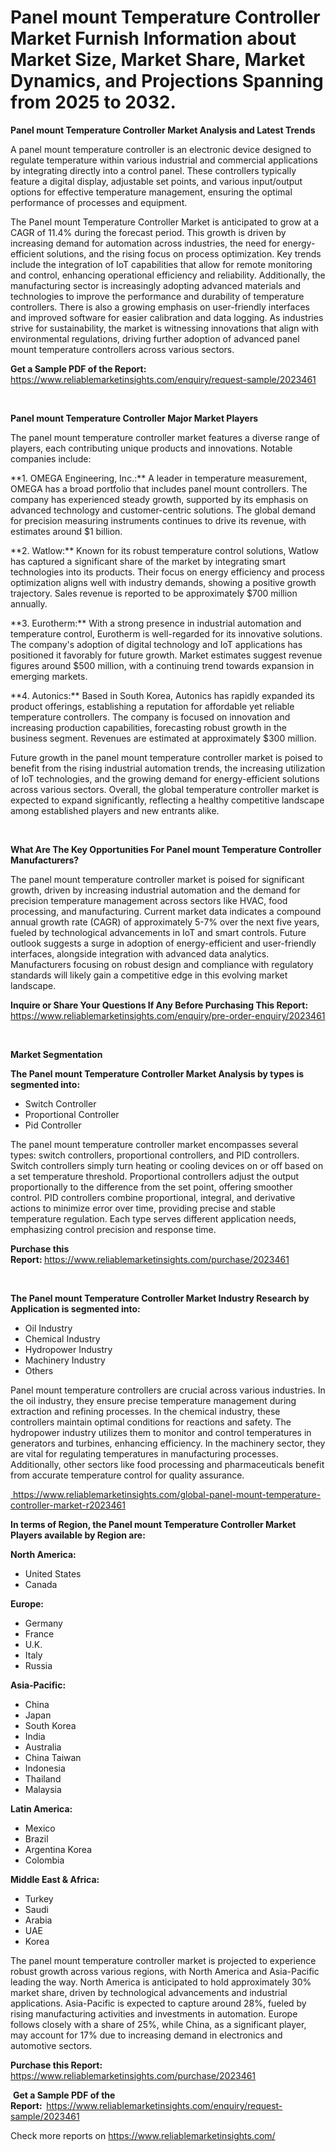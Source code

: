 <p><h1>Panel mount Temperature Controller Market Furnish Information about Market Size, Market Share, Market Dynamics, and Projections Spanning from 2025 to 2032.</h1></p><p><strong>Panel mount Temperature Controller Market Analysis and Latest Trends</strong></p>
<p><p>A panel mount temperature controller is an electronic device designed to regulate temperature within various industrial and commercial applications by integrating directly into a control panel. These controllers typically feature a digital display, adjustable set points, and various input/output options for effective temperature management, ensuring the optimal performance of processes and equipment.</p><p>The Panel mount Temperature Controller Market is anticipated to grow at a CAGR of 11.4% during the forecast period. This growth is driven by increasing demand for automation across industries, the need for energy-efficient solutions, and the rising focus on process optimization. Key trends include the integration of IoT capabilities that allow for remote monitoring and control, enhancing operational efficiency and reliability. Additionally, the manufacturing sector is increasingly adopting advanced materials and technologies to improve the performance and durability of temperature controllers. There is also a growing emphasis on user-friendly interfaces and improved software for easier calibration and data logging. As industries strive for sustainability, the market is witnessing innovations that align with environmental regulations, driving further adoption of advanced panel mount temperature controllers across various sectors.</p></p>
<p><strong>Get a Sample PDF of the Report:&nbsp;</strong> <a href="https://www.reliablemarketinsights.com/enquiry/request-sample/2023461?utm_campaign=2013&utm_medium=2&utm_source=Github&utm_content=ia&utm_term=06042025&utm_id=panel-mount-temperature-controller">https://www.reliablemarketinsights.com/enquiry/request-sample/2023461</a></p>
<p>&nbsp;</p>
<p><strong>Panel mount Temperature Controller Major Market Players</strong></p>
<p><p>The panel mount temperature controller market features a diverse range of players, each contributing unique products and innovations. Notable companies include:</p><p>**1. OMEGA Engineering, Inc.:** A leader in temperature measurement, OMEGA has a broad portfolio that includes panel mount controllers. The company has experienced steady growth, supported by its emphasis on advanced technology and customer-centric solutions. The global demand for precision measuring instruments continues to drive its revenue, with estimates around $1 billion.</p><p>**2. Watlow:** Known for its robust temperature control solutions, Watlow has captured a significant share of the market by integrating smart technologies into its products. Their focus on energy efficiency and process optimization aligns well with industry demands, showing a positive growth trajectory. Sales revenue is reported to be approximately $700 million annually.</p><p>**3. Eurotherm:** With a strong presence in industrial automation and temperature control, Eurotherm is well-regarded for its innovative solutions. The company's adoption of digital technology and IoT applications has positioned it favorably for future growth. Market estimates suggest revenue figures around $500 million, with a continuing trend towards expansion in emerging markets.</p><p>**4. Autonics:** Based in South Korea, Autonics has rapidly expanded its product offerings, establishing a reputation for affordable yet reliable temperature controllers. The company is focused on innovation and increasing production capabilities, forecasting robust growth in the business segment. Revenues are estimated at approximately $300 million.</p><p>Future growth in the panel mount temperature controller market is poised to benefit from the rising industrial automation trends, the increasing utilization of IoT technologies, and the growing demand for energy-efficient solutions across various sectors. Overall, the global temperature controller market is expected to expand significantly, reflecting a healthy competitive landscape among established players and new entrants alike.</p></p>
<p>&nbsp;</p>
<p><strong>What Are The Key Opportunities For Panel mount Temperature Controller Manufacturers?</strong></p>
<p><p>The panel mount temperature controller market is poised for significant growth, driven by increasing industrial automation and the demand for precision temperature management across sectors like HVAC, food processing, and manufacturing. Current market data indicates a compound annual growth rate (CAGR) of approximately 5-7% over the next five years, fueled by technological advancements in IoT and smart controls. Future outlook suggests a surge in adoption of energy-efficient and user-friendly interfaces, alongside integration with advanced data analytics. Manufacturers focusing on robust design and compliance with regulatory standards will likely gain a competitive edge in this evolving market landscape.</p></p>
<p><strong>Inquire or Share Your Questions If Any Before Purchasing This Report:</strong> <a href="https://www.reliablemarketinsights.com/enquiry/pre-order-enquiry/2023461?utm_campaign=2013&utm_medium=2&utm_source=Github&utm_content=ia&utm_term=06042025&utm_id=panel-mount-temperature-controller">https://www.reliablemarketinsights.com/enquiry/pre-order-enquiry/2023461</a></p>
<p>&nbsp;</p>
<p><strong>Market Segmentation</strong></p>
<p><strong>The Panel mount Temperature Controller Market Analysis by types is segmented into:</strong></p>
<p><ul><li>Switch Controller</li><li>Proportional Controller</li><li>Pid Controller</li></ul></p>
<p><p>The panel mount temperature controller market encompasses several types: switch controllers, proportional controllers, and PID controllers. Switch controllers simply turn heating or cooling devices on or off based on a set temperature threshold. Proportional controllers adjust the output proportionally to the difference from the set point, offering smoother control. PID controllers combine proportional, integral, and derivative actions to minimize error over time, providing precise and stable temperature regulation. Each type serves different application needs, emphasizing control precision and response time.</p></p>
<p><strong>Purchase this Report:&nbsp;</strong><a href="https://www.reliablemarketinsights.com/purchase/2023461?utm_campaign=2013&utm_medium=2&utm_source=Github&utm_content=ia&utm_term=06042025&utm_id=panel-mount-temperature-controller">https://www.reliablemarketinsights.com/purchase/2023461</a></p>
<p>&nbsp;</p>
<p><strong>The Panel mount Temperature Controller Market Industry Research by Application is segmented into:</strong></p>
<p><ul><li>Oil Industry</li><li>Chemical Industry</li><li>Hydropower Industry</li><li>Machinery Industry</li><li>Others</li></ul></p>
<p><p>Panel mount temperature controllers are crucial across various industries. In the oil industry, they ensure precise temperature management during extraction and refining processes. In the chemical industry, these controllers maintain optimal conditions for reactions and safety. The hydropower industry utilizes them to monitor and control temperatures in generators and turbines, enhancing efficiency. In the machinery sector, they are vital for regulating temperatures in manufacturing processes. Additionally, other sectors like food processing and pharmaceuticals benefit from accurate temperature control for quality assurance.</p></p>
<p><a href="https://www.reliablemarketinsights.com/global-panel-mount-temperature-controller-market-r2023461?utm_campaign=2013&utm_medium=2&utm_source=Github&utm_content=ia&utm_term=06042025&utm_id=panel-mount-temperature-controller">&nbsp;https://www.reliablemarketinsights.com/global-panel-mount-temperature-controller-market-r2023461</a></p>
<p><strong>In terms of Region, the Panel mount Temperature Controller Market Players available by Region are:</strong></p>
<p>
    <p> <strong> North America: </strong>
        <ul>
            <li>United States</li>
            <li>Canada</li>
        </ul>
        </p> 
    <p> <strong> Europe: </strong>
        <ul>
            <li>Germany</li>
            <li>France</li>
            <li>U.K.</li>
            <li>Italy</li>
            <li>Russia</li>
        </ul>
        </p> 
    <p> <strong> Asia-Pacific: </strong>
        <ul>
            <li>China</li>
            <li>Japan</li>
            <li>South Korea</li>
            <li>India</li>
            <li>Australia</li>
            <li>China Taiwan</li>
            <li>Indonesia</li>
            <li>Thailand</li>
            <li>Malaysia</li>
        </ul>
        </p> 
    <p> <strong> Latin America: </strong>
        <ul>
            <li>Mexico</li>
            <li>Brazil</li>
            <li>Argentina Korea</li>
            <li>Colombia</li>
        </ul>
        </p> 
    <p> <strong> Middle East & Africa: </strong>
        <ul>
            <li>Turkey</li>
            <li>Saudi</li>
            <li>Arabia</li>
            <li>UAE</li>
            <li>Korea</li>
        </ul>
    </p>
    </p>
<p><p>The panel mount temperature controller market is projected to experience robust growth across various regions, with North America and Asia-Pacific leading the way. North America is anticipated to hold approximately 30% market share, driven by technological advancements and industrial applications. Asia-Pacific is expected to capture around 28%, fueled by rising manufacturing activities and investments in automation. Europe follows closely with a share of 25%, while China, as a significant player, may account for 17% due to increasing demand in electronics and automotive sectors.</p></p>
<p><strong>Purchase this Report: </strong><a href="https://www.reliablemarketinsights.com/purchase/2023461?utm_campaign=2013&utm_medium=2&utm_source=Github&utm_content=ia&utm_term=06042025&utm_id=panel-mount-temperature-controller">https://www.reliablemarketinsights.com/purchase/2023461</a></p>
<p>&nbsp;<strong>Get a Sample PDF of the Report:&nbsp;&nbsp;</strong><a href="https://www.reliablemarketinsights.com/enquiry/request-sample/2023461?utm_campaign=2013&utm_medium=2&utm_source=Github&utm_content=ia&utm_term=06042025&utm_id=panel-mount-temperature-controller">https://www.reliablemarketinsights.com/enquiry/request-sample/2023461</a></p>
<p><strong></strong></p>
<p>Check more reports on <a href="https://www.reliablemarketinsights.com/?utm_campaign=2013&utm_medium=2&utm_source=Github&utm_content=ia&utm_term=06042025&utm_id=panel-mount-temperature-controller">https://www.reliablemarketinsights.com/</a></p>